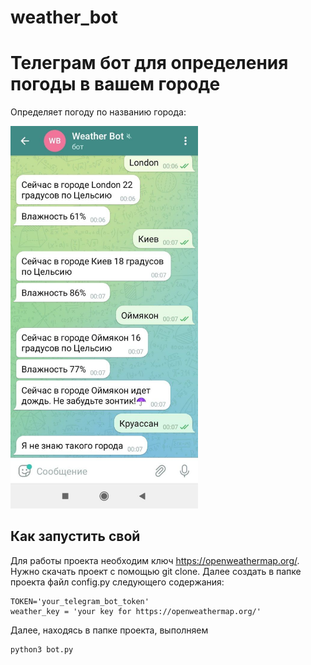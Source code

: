 # weather_bot
# Телеграм бот для определения погоды в вашем городе

Определяет погоду по названию города:

<img src=/docs/photo_2022-08-11_00-08-20.jpg width=300>

## Как запустить свой

Для работы проекта необходим ключ https://openweathermap.org/.
Нужно скачать проект с помощью git clone. Далее создать в папке проекта файл config.py следующего содержания:

```
TOKEN='your_telegram_bot_token'
weather_key = 'your key for https://openweathermap.org/'
```

Далее, находясь в папке проекта, выполняем
```
python3 bot.py
```
